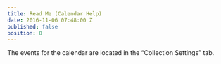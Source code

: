 ```yaml
---
title: Read Me (Calendar Help)
date: 2016-11-06 07:48:00 Z
published: false
position: 0
---
```


The events for the calendar are located in the “Collection Settings” tab.